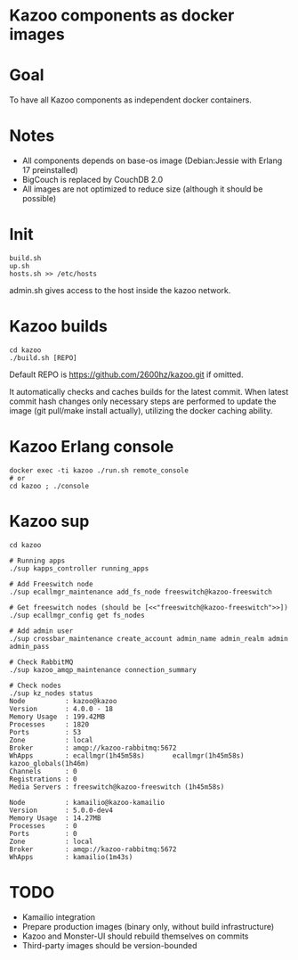 Kazoo components as docker images
=================================

Goal
====

To have all Kazoo components as independent docker containers.

Notes
=====

* All components depends on base-os image (Debian:Jessie with Erlang 17 preinstalled)
* BigCouch is replaced by CouchDB 2.0
* All images are not optimized to reduce size (although it should be possible)

Init
====

```
build.sh
up.sh
hosts.sh >> /etc/hosts
```

admin.sh gives access to the host inside the kazoo network.

Kazoo builds
============
```
cd kazoo
./build.sh [REPO]
```

Default REPO is https://github.com/2600hz/kazoo.git if omitted.

It automatically checks and caches builds for the latest commit. When latest commit hash changes
only necessary steps are performed to update the image (git pull/make install actually),
utilizing the docker caching ability.

Kazoo Erlang console
====================
```
docker exec -ti kazoo ./run.sh remote_console
# or
cd kazoo ; ./console

```
Kazoo sup
=========
```
cd kazoo

# Running apps
./sup kapps_controller running_apps

# Add Freeswitch node
./sup ecallmgr_maintenance add_fs_node freeswitch@kazoo-freeswitch

# Get freeswitch nodes (should be [<<"freeswitch@kazoo-freeswitch">>])
./sup ecallmgr_config get fs_nodes

# Add admin user
./sup crossbar_maintenance create_account admin_name admin_realm admin admin_pass

# Check RabbitMQ
./sup kazoo_amqp_maintenance connection_summary

# Check nodes
./sup kz_nodes status
Node          : kazoo@kazoo
Version       : 4.0.0 - 18
Memory Usage  : 199.42MB
Processes     : 1820
Ports         : 53
Zone          : local
Broker        : amqp://kazoo-rabbitmq:5672
WhApps        : ecallmgr(1h45m58s)       ecallmgr(1h45m58s)       kazoo_globals(1h46m)     
Channels      : 0
Registrations : 0
Media Servers : freeswitch@kazoo-freeswitch (1h45m58s)

Node          : kamailio@kazoo-kamailio
Version       : 5.0.0-dev4
Memory Usage  : 14.27MB
Processes     : 0
Ports         : 0
Zone          : local
Broker        : amqp://kazoo-rabbitmq:5672
WhApps        : kamailio(1m43s)
```

TODO
====

* Kamailio integration
* Prepare production images (binary only, without build infrastructure)
* Kazoo and Monster-UI should rebuild themselves on commits
* Third-party images should be version-bounded
